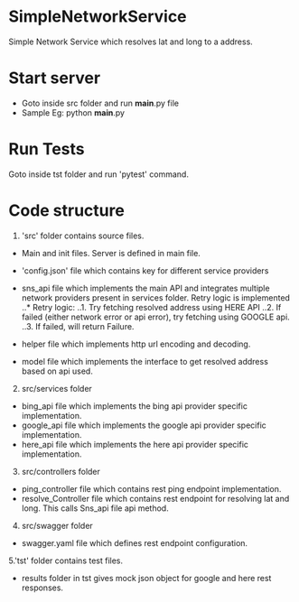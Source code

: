 # SimpleNetworkService
Simple Network Service which resolves lat and long to a address.

# Start server
* Goto inside src folder and run __main__.py file
* Sample Eg: python __main__.py

# Run Tests
Goto inside tst folder and run 'pytest' command.

# Code structure

1. 'src' folder contains source files.
* Main and init files. Server is defined in main file.
* 'config.json' file which contains key for different service providers
* sns_api file which implements the main API and integrates multiple network
providers present in services folder. Retry logic is implemented
..* Retry logic:
  ..1. Try fetching resolved address using HERE API
  ..2. If failed (either network error or api error), try fetching using GOOGLE api.
  ..3. If failed, will return Failure.

* helper file which implements http url encoding and decoding.
* model file which implements the interface to get resolved address based on api used.
2. src/services folder
* bing_api file which implements the bing api provider specific implementation.
* google_api file which implements the google api provider specific implementation.
* here_api file which implements the here api provider specific implementation.
3. src/controllers folder
* ping_controller file which contains rest ping endpoint implementation.
* resolve_Controller file which contains rest endpoint for resolving lat and long.
This calls Sns_api file api method.
4. src/swagger folder
* swagger.yaml file which defines rest endpoint configuration.

5.'tst' folder contains test files.
* results folder in tst gives mock json object for google and here rest responses.
